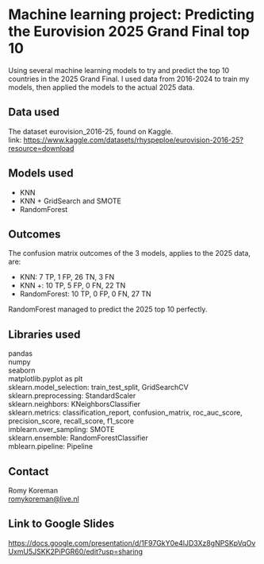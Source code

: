 # Machine learning project: Predicting the Eurovision 2025 Grand Final top 10

Using several machine learning models to try and predict the top 10 countries in the 2025 Grand Final. 
I used data from 2016-2024 to train my models, then applied the models to the actual 2025 data.

## Data used 
The dataset eurovision_2016-25, found on Kaggle.   
link: https://www.kaggle.com/datasets/rhyspeploe/eurovision-2016-25?resource=download

## Models used
- KNN
- KNN + GridSearch and SMOTE
- RandomForest

## Outcomes 
The confusion matrix outcomes of the 3 models, applies to the 2025 data, are:
- KNN: 7 TP, 1 FP, 26 TN, 3 FN
- KNN +: 10 TP, 5 FP, 0 FN, 22 TN
- RandomForest: 10 TP, 0 FP, 0 FN, 27 TN

RandomForest managed to predict the 2025 top 10 perfectly. 

## Libraries used
pandas    
numpy   
seaborn   
matplotlib.pyplot as plt   
sklearn.model_selection: train_test_split, GridSearchCV   
sklearn.preprocessing: StandardScaler   
sklearn.neighbors: KNeighborsClassifier   
sklearn.metrics: classification_report, confusion_matrix, roc_auc_score, precision_score, recall_score, f1_score    
imblearn.over_sampling: SMOTE   
sklearn.ensemble: RandomForestClassifier   
mblearn.pipeline: Pipeline   

## Contact
Romy Koreman   
romykoreman@live.nl

## Link to Google Slides
https://docs.google.com/presentation/d/1F97GkY0e4lJD3Xz8gNPSKpVqOvUxmU5JSKK2PiPGR60/edit?usp=sharing 
